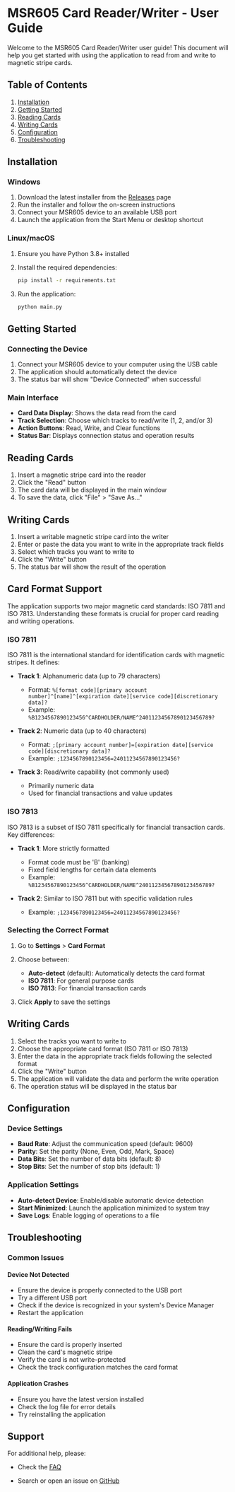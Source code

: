# MSR605 Card Reader/Writer - User Guide

Welcome to the MSR605 Card Reader/Writer user guide! This document will help you get started with using the application to read from and write to magnetic stripe cards.

## Table of Contents

1. [Installation](#installation)
2. [Getting Started](#getting-started)
3. [Reading Cards](#reading-cards)
4. [Writing Cards](#writing-cards)
5. [Configuration](#configuration)
6. [Troubleshooting](#troubleshooting)

## Installation

### Windows

1. Download the latest installer from the [Releases](https://github.com/Nsfr750/MSR605/releases) page
2. Run the installer and follow the on-screen instructions
3. Connect your MSR605 device to an available USB port
4. Launch the application from the Start Menu or desktop shortcut

### Linux/macOS

1. Ensure you have Python 3.8+ installed
2. Install the required dependencies:

   ```bash
   pip install -r requirements.txt
   ```

3. Run the application:

   ```bash
   python main.py
   ```

## Getting Started

### Connecting the Device

1. Connect your MSR605 device to your computer using the USB cable
2. The application should automatically detect the device
3. The status bar will show "Device Connected" when successful

### Main Interface

- **Card Data Display**: Shows the data read from the card
- **Track Selection**: Choose which tracks to read/write (1, 2, and/or 3)
- **Action Buttons**: Read, Write, and Clear functions
- **Status Bar**: Displays connection status and operation results

## Reading Cards

1. Insert a magnetic stripe card into the reader
2. Click the "Read" button
3. The card data will be displayed in the main window
4. To save the data, click "File" > "Save As..."

## Writing Cards

1. Insert a writable magnetic stripe card into the writer
2. Enter or paste the data you want to write in the appropriate track fields
3. Select which tracks you want to write to
4. Click the "Write" button
5. The status bar will show the result of the operation

## Card Format Support

The application supports two major magnetic card standards: ISO 7811 and ISO 7813. Understanding these formats is crucial for proper card reading and writing operations.

### ISO 7811

ISO 7811 is the international standard for identification cards with magnetic stripes. It defines:

- **Track 1**: Alphanumeric data (up to 79 characters)
  - Format: `%[format code][primary account number]^[name]^[expiration date][service code][discretionary data]?`
  - Example: `%B1234567890123456^CARDHOLDER/NAME^24011234567890123456789?`

- **Track 2**: Numeric data (up to 40 characters)
  - Format: `;[primary account number]=[expiration date][service code][discretionary data]?`
  - Example: `;1234567890123456=24011234567890123456?`

- **Track 3**: Read/write capability (not commonly used)
  - Primarily numeric data
  - Used for financial transactions and value updates

### ISO 7813

ISO 7813 is a subset of ISO 7811 specifically for financial transaction cards. Key differences:

- **Track 1**: More strictly formatted
  - Format code must be 'B' (banking)
  - Fixed field lengths for certain data elements
  - Example: `%B1234567890123456^CARDHOLDER/NAME^24011234567890123456789?`

- **Track 2**: Similar to ISO 7811 but with specific validation rules
  - Example: `;1234567890123456=24011234567890123456?`

### Selecting the Correct Format

1. Go to **Settings** > **Card Format**

2. Choose between:

   - **Auto-detect** (default): Automatically detects the card format
   - **ISO 7811**: For general purpose cards
   - **ISO 7813**: For financial transaction cards

3. Click **Apply** to save the settings

## Writing Cards

1. Select the tracks you want to write to
2. Choose the appropriate card format (ISO 7811 or ISO 7813)
3. Enter the data in the appropriate track fields following the selected format
4. Click the "Write" button
5. The application will validate the data and perform the write operation
6. The operation status will be displayed in the status bar

## Configuration

### Device Settings

- **Baud Rate**: Adjust the communication speed (default: 9600)
- **Parity**: Set the parity (None, Even, Odd, Mark, Space)
- **Data Bits**: Set the number of data bits (default: 8)
- **Stop Bits**: Set the number of stop bits (default: 1)

### Application Settings

- **Auto-detect Device**: Enable/disable automatic device detection
- **Start Minimized**: Launch the application minimized to system tray
- **Save Logs**: Enable logging of operations to a file

## Troubleshooting

### Common Issues

#### Device Not Detected

- Ensure the device is properly connected to the USB port
- Try a different USB port
- Check if the device is recognized in your system's Device Manager
- Restart the application

#### Reading/Writing Fails

- Ensure the card is properly inserted
- Clean the card's magnetic stripe
- Verify the card is not write-protected
- Check the track configuration matches the card format

#### Application Crashes

- Ensure you have the latest version installed
- Check the log file for error details
- Try reinstalling the application

## Support

For additional help, please:

- Check the [FAQ](FAQ.md)

- Search or open an issue on [GitHub](https://github.com/yourusername/MSR605/issues)

